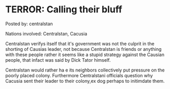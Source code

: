 # TERROR: Calling their bluff

Posted by: centralstan

Nations involved: Centralstan, Cacusia

Centralstan verifys itself that it's government was not the culprit in the shorting of Causias leader, not because Centralstan is friends or anything with these people rather it seems like a stupid strategy against the Causian people, that infact was said by Dick Tator himself.

Centralstan would rather ha e its neighbors collectively put pressure on the poorly placed colony. Furthermore Centralstani officials question why Cacusia sent their leader to their colony,ex dog perhaps to initimdate them.